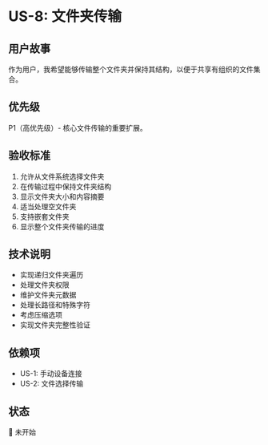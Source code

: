 # US-8: 文件夹传输

## 用户故事
作为用户，我希望能够传输整个文件夹并保持其结构，以便于共享有组织的文件集合。

## 优先级
P1（高优先级）- 核心文件传输的重要扩展。

## 验收标准
1. 允许从文件系统选择文件夹
2. 在传输过程中保持文件夹结构
3. 显示文件夹大小和内容摘要
4. 适当处理空文件夹
5. 支持嵌套文件夹
6. 显示整个文件夹传输的进度

## 技术说明
- 实现递归文件夹遍历
- 处理文件夹权限
- 维护文件夹元数据
- 处理长路径和特殊字符
- 考虑压缩选项
- 实现文件夹完整性验证

## 依赖项
- US-1: 手动设备连接
- US-2: 文件选择传输

## 状态
🔄 未开始

